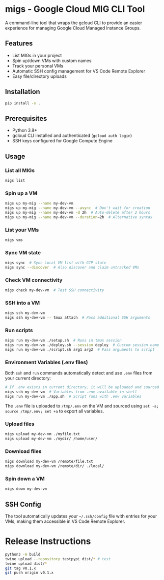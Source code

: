 # migs - Google Cloud MIG CLI Tool

A command-line tool that wraps the gcloud CLI to provide an easier experience for managing Google Cloud Managed Instance Groups.

## Features

- List MIGs in your project
- Spin up/down VMs with custom names
- Track your personal VMs
- Automatic SSH config management for VS Code Remote Explorer
- Easy file/directory uploads

## Installation

```bash
pip install -e .
```

## Prerequisites

- Python 3.8+
- gcloud CLI installed and authenticated (`gcloud auth login`)
- SSH keys configured for Google Compute Engine

## Usage

### List all MIGs
```bash
migs list
```

### Spin up a VM
```bash
migs up my-mig --name my-dev-vm
migs up my-mig --name my-dev-vm --async  # Don't wait for creation
migs up my-mig --name my-dev-vm -d 2h  # Auto-delete after 2 hours
migs up my-mig --name my-dev-vm --duration=2h  # Alternative syntax
```

### List your VMs
```bash
migs vms
```

### Sync VM state
```bash
migs sync  # Sync local VM list with GCP state
migs sync --discover  # Also discover and claim untracked VMs
```

### Check VM connectivity
```bash
migs check my-dev-vm  # Test SSH connectivity
```

### SSH into a VM
```bash
migs ssh my-dev-vm
migs ssh my-dev-vm -- tmux attach  # Pass additional SSH arguments
```

### Run scripts
```bash
migs run my-dev-vm ./setup.sh  # Runs in tmux session
migs run my-dev-vm ./deploy.sh --session deploy  # Custom session name
migs run my-dev-vm ./script.sh arg1 arg2  # Pass arguments to script
```

### Environment Variables (.env files)
Both `ssh` and `run` commands automatically detect and use `.env` files from your current directory:

```bash
# If .env exists in current directory, it will be uploaded and sourced
migs ssh my-dev-vm  # Variables from .env available in shell
migs run my-dev-vm ./app.sh  # Script runs with .env variables
```

The `.env` file is uploaded to `/tmp/.env` on the VM and sourced using `set -a; source /tmp/.env; set +a` to export all variables.

### Upload files
```bash
migs upload my-dev-vm ./myfile.txt
migs upload my-dev-vm ./mydir/ /home/user/
```

### Download files
```bash
migs download my-dev-vm /remote/file.txt
migs download my-dev-vm /remote/dir/ ./local/
```

### Spin down a VM
```bash
migs down my-dev-vm
```

## SSH Config

The tool automatically updates your `~/.ssh/config` file with entries for your VMs, making them accessible in VS Code Remote Explorer.

# Release Instructions
```bash
python3 -m build
twine upload --repository testpypi dist/* # test
twine upload dist/*
git tag v0.1.x
git push origin v0.1.x
```